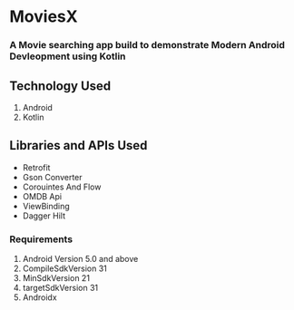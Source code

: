 # MoviesX
### A Movie searching app build to demonstrate Modern Android Devleopment using Kotlin 

## Technology Used
 1. Android
 2. Kotlin

 ## Libraries and APIs Used
 - Retrofit
 - Gson Converter
 - Corouintes And Flow
 - OMDB Api
 - ViewBinding
 - Dagger Hilt
 
### Requirements
1. Android Version 5.0 and above
2. CompileSdkVersion 31
3. MinSdkVersion 21
4. targetSdkVersion 31
5. Androidx